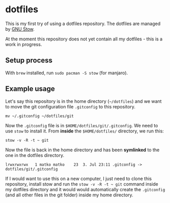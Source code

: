 # dotfiles

This is my first try of using a dotfiles repository. The dotfiles are managed by [GNU Stow](https://www.gnu.org/software/stow/).

At the moment this repository does not yet contain all my dotfiles - this is a work in progress.

## Setup process

With `brew` installed, run `sudo pacman -S stow` (for manjaro).

## Example usage

Let's say this repository is in the home directory (`~/dotfiles`) and we want to move the git configuration file `.gitconfig` to this repository.

```
mv ~/.gitconfig ~/dotfiles/git
```

Now the `.gitconfig` file is in `$HOME/dotfiles/git/.gitconfig`. We need to use `stow` to install it. From **inside** the `$HOME/dotfiles/` directory, we run this:

```
stow -v -R -t ~ git
``` 

Now the file is back in the home directory and has been **symlinked** to the one in the dotfiles directory.

```
lrwxrwxrwx   1 matko matko    23  3. Jul 23:11 .gitconfig -> dotfiles/git/.gitconfig
```

If I would want to use this on a new computer, I just need to clone this repository, install stow and run the `stow -v -R -t ~ git` command inside my dotfiles directory and it would would automatically create the `.gitconfig` (and all other files in the git folder) inside my home directory.